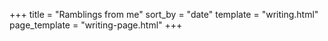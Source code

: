 +++
title = "Ramblings from me"
sort_by = "date"
template = "writing.html"
page_template = "writing-page.html"
+++
